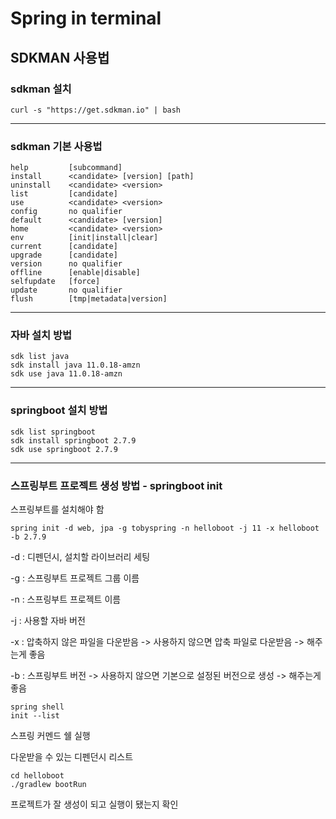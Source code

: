 # Spring in terminal

## SDKMAN  사용법

### sdkman 설치

```
curl -s "https://get.sdkman.io" | bash
```

-----

### sdkman 기본 사용법

    help         [subcommand]
    install      <candidate> [version] [path]
    uninstall    <candidate> <version>
    list         [candidate]
    use          <candidate> <version>
    config       no qualifier
    default      <candidate> [version]
    home         <candidate> <version>
    env          [init|install|clear]
    current      [candidate]
    upgrade      [candidate]
    version      no qualifier
    offline      [enable|disable]
    selfupdate   [force]
    update       no qualifier
    flush        [tmp|metadata|version]

-----

### 자바 설치 방법

```
sdk list java
sdk install java 11.0.18-amzn
sdk use java 11.0.18-amzn
```

-----

### springboot 설치 방법

```
sdk list springboot
sdk install springboot 2.7.9
sdk use springboot 2.7.9
```

-----

### 스프링부트 프로젝트 생성 방법 - springboot init

스프링부트를 설치해야 함

```
spring init -d web, jpa -g tobyspring -n helloboot -j 11 -x helloboot -b 2.7.9
```

-d : 디펜던시, 설치할 라이브러리 세팅

-g : 스프링부트 프로젝트 그룹 이름

-n : 스프링부트 프로젝트 이름

-j : 사용할 자바 버전

-x : 압축하지 않은 파일을 다운받음 -> 사용하지 않으면 압축 파일로 다운받음 -> 해주는게 좋음

-b : 스프링부트 버전 -> 사용하지 않으면 기본으로 설정된 버전으로 생성 -> 해주는게 좋음



```
spring shell
init --list
```

스프링 커멘드 쉘 실행

다운받을 수 있는 디펜던시 리스트



```
cd helloboot
./gradlew bootRun
```

프로젝트가 잘 생성이 되고 실행이 됐는지 확인